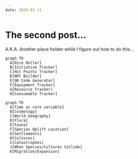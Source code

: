 ```yaml
---
date: 2024-03-11
---
```


# The second post...

A.K.A. Another place holder while I figure out how to do this...

``` mermaid
graph TD
  A[Dice Roller]
  B[Initiative Tracker]
  C[Hit Points Tracker]
  D[NPC Builder]
  E[QR Code Generator]
  F[Equipment Tracker]
  G[Resource Tracker]
  H[Consumable Tracker]
```

``` mermaid
graph TD
  A[Time as core variable]
  B[Cosmology]
  C[World Geography]
  D[Flora]
  E[Fauna]
  F[Species Uplift Location]
  G[Settlements]
  H[Cultures]
  I[Catastrophes]
  J[When Species/Cultures Collide]
  K[Migration/Expansion]
```
